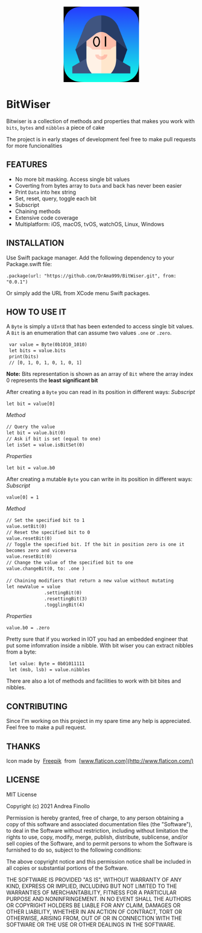 <p align="center">
  <img width="200" height="200" src="README/Icon.png">
</p>

# BitWiser

Bitwiser is a collection of methods and properties that makes you work with `bits`, `bytes` and `nibbles` a piece of cake

The project is in early stages of development feel free to make pull requests for more funcionalities

## FEATURES
* No more bit masking. Access single bit values 
* Coverting from bytes array to `Data` and back has never been easier
* Print `Data` into hex string
* Set, reset, query, toggle each bit
* Subscript
* Chaining methods
* Extensive code coverage
* Multiplatform: iOS, macOS, tvOS, watchOS, Linux, Windows

## INSTALLATION
Use Swift package manager.
Add the following dependency to your Package.swift file:
```
.package(url: "https://github.com/DrAma999/BitWiser.git", from: "0.0.1")
```
Or simply add the URL from XCode menu Swift packages.

## HOW TO USE IT
A `Byte` is simply a `UInt8` that has been extended to access single bit values.
A `Bit` is an enumeration that can assume two values `.one` or `.zero`.
```
 var value = Byte(0b1010_1010)
 let bits = value.bits 
 print(bits)
 // [0, 1, 0, 1, 0, 1, 0, 1]
```
**Note:** Bits representation is shown as an array of `Bit` where the array index 0 represents the **least significant bit** 

After creating a `Byte` you can read in its position in different ways:
_Subscript_
```
let bit = value[0]
```
_Method_
```
// Query the value
let bit = value.bit(0)
// Ask if bit is set (equal to one)
let isSet = value.isBitSet(0)
```
_Properties_
```
let bit = value.b0
```
After creating a  mutable `Byte` you can write in its position in different ways:
_Subscript_
```
value[0] = 1
```
_Method_
```
// Set the specified bit to 1
value.setBit(0)
// Reset the specified bit to 0
value.resetBit(0)
// Toggle the specified bit. If the bit in position zero is one it becomes zero and viceversa
value.resetBit(0)
// Change the value of the specified bit to one
value.changeBit(0, to: .one )

// Chaining modifiers that return a new value without mutating
let newValue = value
              .settingBit(0)
              .resettingBit(3)
              .togglingBit(4)

```
_Properties_
```
value.b0 = .zero
```

Pretty sure that if you worked in IOT you had an embedded engineer that put some infomration inside a nibble.
With bit wiser you can extract nibbles from a byte:
```
 let value: Byte = 0b01011111
 let (msb, lsb) = value.nibbles
```

There are also a lot of methods and facilities to work with bit bites and nibbles.

## CONTRIBUTING
Since I'm working on this project in my spare time any help is appreciated.
Feel free to make a pull request.

## THANKS

Icon made by  [Freepik](https://www.flaticon.com/authors/freepik)  from  [www.flaticon.com](http://www.flaticon.com/) 

## LICENSE
MIT License

Copyright (c) 2021 Andrea Finollo

Permission is hereby granted, free of charge, to any person obtaining a copy
of this software and associated documentation files (the "Software"), to deal
in the Software without restriction, including without limitation the rights
to use, copy, modify, merge, publish, distribute, sublicense, and/or sell
copies of the Software, and to permit persons to whom the Software is
furnished to do so, subject to the following conditions:

The above copyright notice and this permission notice shall be included in all
copies or substantial portions of the Software.

THE SOFTWARE IS PROVIDED "AS IS", WITHOUT WARRANTY OF ANY KIND, EXPRESS OR
IMPLIED, INCLUDING BUT NOT LIMITED TO THE WARRANTIES OF MERCHANTABILITY,
FITNESS FOR A PARTICULAR PURPOSE AND NONINFRINGEMENT. IN NO EVENT SHALL THE
AUTHORS OR COPYRIGHT HOLDERS BE LIABLE FOR ANY CLAIM, DAMAGES OR OTHER
LIABILITY, WHETHER IN AN ACTION OF CONTRACT, TORT OR OTHERWISE, ARISING FROM,
OUT OF OR IN CONNECTION WITH THE SOFTWARE OR THE USE OR OTHER DEALINGS IN THE
SOFTWARE.
